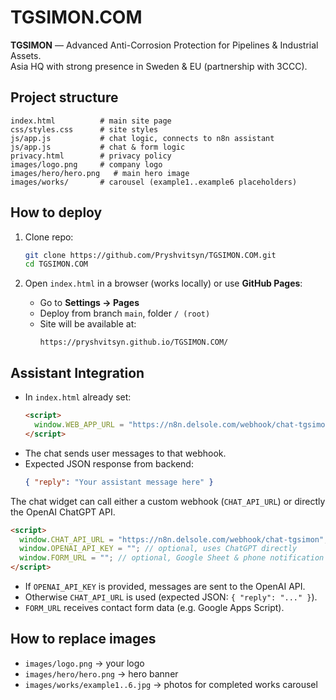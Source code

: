 # TGSIMON.COM

**TGSIMON** — Advanced Anti-Corrosion Protection for Pipelines & Industrial Assets.  
Asia HQ with strong presence in Sweden & EU (partnership with 3CCC).

## Project structure

```
index.html          # main site page
css/styles.css      # site styles
js/app.js           # chat logic, connects to n8n assistant
js/app.js           # chat & form logic
privacy.html        # privacy policy
images/logo.png     # company logo
images/hero/hero.png   # main hero image
images/works/       # carousel (example1..example6 placeholders)
```

## How to deploy

1. Clone repo:
   ```bash
   git clone https://github.com/Pryshvitsyn/TGSIMON.COM.git
   cd TGSIMON.COM
   ```

2. Open `index.html` in a browser (works locally) or use **GitHub Pages**:
   - Go to **Settings → Pages**
   - Deploy from branch `main`, folder `/ (root)`
   - Site will be available at:
     ```
     https://pryshvitsyn.github.io/TGSIMON.COM/
     ```

## Assistant Integration

- In `index.html` already set:
  ```html
  <script>
    window.WEB_APP_URL = "https://n8n.delsole.com/webhook/chat-tgsimon";
  </script>
  ```
- The chat sends user messages to that webhook.  
- Expected JSON response from backend:
  ```json
  { "reply": "Your assistant message here" }
  ```
The chat widget can call either a custom webhook (`CHAT_API_URL`) or directly the OpenAI ChatGPT API.

```html
<script>
  window.CHAT_API_URL = "https://n8n.delsole.com/webhook/chat-tgsimon";
  window.OPENAI_API_KEY = ""; // optional, uses ChatGPT directly
  window.FORM_URL = ""; // optional, Google Sheet & phone notification handler
</script>
```

- If `OPENAI_API_KEY` is provided, messages are sent to the OpenAI API.
- Otherwise `CHAT_API_URL` is used (expected JSON: `{ "reply": "..." }`).
- `FORM_URL` receives contact form data (e.g. Google Apps Script).

## How to replace images

- `images/logo.png` → your logo
- `images/hero/hero.png` → hero banner
- `images/works/example1..6.jpg` → photos for completed works carousel